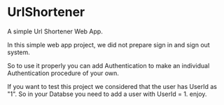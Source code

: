# UrlShortener
A simple Url Shortener Web App.


In this simple web app project, we did not prepare sign in and sign out system. 


So to use it properly you can add Authentication to make an individual Authentication procedure of your own. 


If you want to test this project we considered that the user has UserId as "1". So in your Databse you need to add a user with UserId = 1. 
enjoy.
